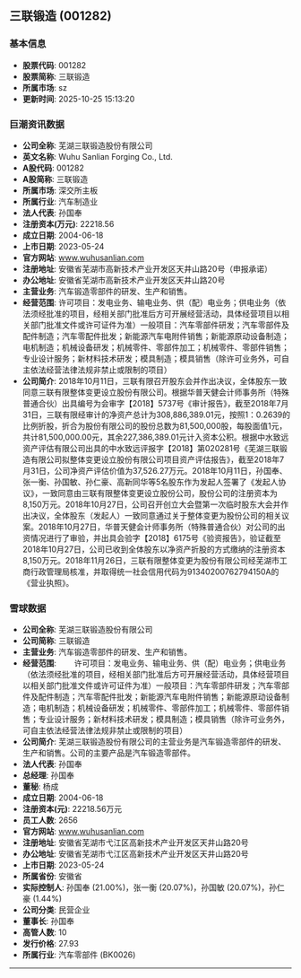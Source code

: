 ## 三联锻造 (001282)

### 基本信息

- **股票代码**: 001282
- **股票简称**: 三联锻造
- **所属市场**: sz
- **更新时间**: 2025-10-25 15:13:20

### 巨潮资讯数据

- **公司全称**: 芜湖三联锻造股份有限公司
- **英文名称**: Wuhu Sanlian Forging Co., Ltd.
- **A股代码**: 001282
- **A股简称**: 三联锻造
- **所属市场**: 深交所主板
- **所属行业**: 汽车制造业
- **法人代表**: 孙国奉
- **注册资本(万元)**: 22218.56
- **成立日期**: 2004-06-18
- **上市日期**: 2023-05-24
- **官方网站**: www.wuhusanlian.com
- **注册地址**: 安徽省芜湖市高新技术产业开发区天井山路20号（申报承诺）
- **办公地址**: 安徽省芜湖市高新技术产业开发区天井山路20号
- **主营业务**: 汽车锻造零部件的研发、生产和销售。
- **经营范围**: 许可项目：发电业务、输电业务、供（配）电业务；供电业务（依法须经批准的项目，经相关部门批准后方可开展经营活动，具体经营项目以相关部门批准文件或许可证件为准）一般项目：汽车零部件研发；汽车零部件及配件制造；汽车零配件批发；新能源汽车电附件销售；新能源原动设备制造；电机制造；机械设备研发；机械零件、零部件加工；机械零件、零部件销售；专业设计服务；新材料技术研发；模具制造；模具销售（除许可业务外，可自主依法经营法律法规非禁止或限制的项目）
- **公司简介**: 2018年10月11日，三联有限召开股东会并作出决议，全体股东一致同意三联有限整体变更设立股份有限公司。根据华普天健会计师事务所（特殊普通合伙）出具编号为会审字【2018】5737号《审计报告》，截至2018年7月31日，三联有限经审计的净资产总计为308,886,389.01元，按照1：0.2639的比例折股，折合为股份有限公司的股份总数为81,500,000股，每股面值1元，共计81,500,000.00元，其余227,386,389.01元计入资本公积。根据中水致远资产评估有限公司出具的中水致远评报字【2018】第020281号《芜湖三联锻造有限公司拟整体变更设立股份有限公司项目资产评估报告》，截至2018年7月31日，公司净资产评估价值为37,526.27万元。2018年10月11日，孙国奉、张一衡、孙国敏、孙仁豪、高新同华等5名股东作为发起人签署了《发起人协议》，一致同意由三联有限整体变更设立股份公司，股份公司的注册资本为8,150万元。2018年10月27日，公司召开创立大会暨第一次临时股东大会并作出决议，全体股东（发起人）一致同意通过关于整体变更为股份公司的相关议案。2018年10月27日，华普天健会计师事务所（特殊普通合伙）对公司的出资情况进行了审验，并出具会验字【2018】6175号《验资报告》，验证截至2018年10月27日，公司已收到全体股东以净资产折股的方式缴纳的注册资本8,150万元。2018年11月26日，三联有限整体变更为股份有限公司经芜湖市工商行政管理局核准，并取得统一社会信用代码为91340200762794150A的《营业执照》。

### 雪球数据

- **公司全称**: 芜湖三联锻造股份有限公司
- **公司简称**: 三联锻造
- **主营业务**: 汽车锻造零部件的研发、生产和销售。
- **经营范围**: 　　许可项目：发电业务、输电业务、供（配）电业务；供电业务（依法须经批准的项目，经相关部门批准后方可开展经营活动，具体经营项目以相关部门批准文件或许可证件为准）一般项目：汽车零部件研发；汽车零部件及配件制造；汽车零配件批发；新能源汽车电附件销售；新能源原动设备制造；电机制造；机械设备研发；机械零件、零部件加工；机械零件、零部件销售；专业设计服务；新材料技术研发；模具制造；模具销售（除许可业务外，可自主依法经营法律法规非禁止或限制的项目）
- **公司简介**: 芜湖三联锻造股份有限公司的主营业务是汽车锻造零部件的研发、生产和销售。公司的主要产品是汽车锻造零部件。
- **法人代表**: 孙国奉
- **总经理**: 孙国奉
- **董秘**: 杨成
- **成立日期**: 2004-06-18
- **注册资本(元)**: 22218.56万元
- **员工人数**: 2656
- **官方网站**: www.wuhusanlian.com
- **注册地址**: 安徽省芜湖市弋江区高新技术产业开发区天井山路20号
- **办公地址**: 安徽省芜湖市弋江区高新技术产业开发区天井山路20号
- **上市日期**: 2023-05-24
- **所属省份**: 安徽省
- **实际控制人**: 孙国奉 (21.00%)，张一衡 (20.07%)，孙国敏 (20.07%)，孙仁豪 (1.44%)
- **公司分类**: 民营企业
- **董事长**: 孙国奉
- **高管人数**: 10
- **发行价格**: 27.93
- **所属行业**: 汽车零部件 (BK0026)

---